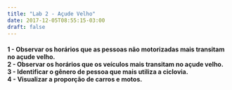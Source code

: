 ```yaml
---
title: "Lab 2 - Açude Velho"
date: 2017-12-05T08:55:15-03:00
draft: false
---
```


<script src="https://d3js.org/d3.v4.min.js"></script>
<h4>
1 - Observar os horários que as pessoas não motorizadas mais transitam no açude velho.
<br>
2 - Observar os horários que os veículos mais transitam no açude velho.
<br>
3 - Identificar o gênero de pessoa que mais utiliza a ciclovia.
<br>
4 - Visualizar a proporção de carros e motos.
</h4>
<br>
</div>
<div class="row mychart" id="chart">
</div>
</div>

<style>
chart circle:hover {
  fill: goldenrod;
}

.mychart text {
  font: 12px sans-serif;
  text-anchor: left;
}
</style>

<script type="text/javascript">

function desenhaPontos(dados) {
  var alturaSVG = 400, larguraSVG = 2500;
  var margin = {top: 20, right: 50, bottom:50, left: 50}, 
      larguraVis = larguraSVG - margin.left - margin.right,
      alturaVis = alturaSVG - margin.top - margin.bottom;

  var grafico = d3.select('#chart')
    .append('svg')
      .attr('width', larguraVis + margin.left + margin.right)
      .attr('height', alturaVis + margin.top + margin.bottom)
    .append('g') 
      .attr('transform', 'translate(' +  margin.left + ',' + margin.top + ')');

  var x = d3.scaleBand()
          .domain(dados.map((dado) => dado.horario_inicial))
	        .rangeRound([0, larguraVis])
	        .padding(1); // Configure essa escala com domain, range e padding

  var y = d3.scaleLinear()
            .domain([(d3.min(dados, (d) => d.total_ciclistas) + d3.min(dados, (d) => d.total_pedestres)), 
            		  d3.max(dados, (d) => d.total_ciclistas) + d3.max(dados, (d) => d.total_pedestres)])
            .rangeRound([alturaVis, 0]);

  grafico.selectAll('g')
          .data(dados)
          .enter()
            .append('rect')
              .attr('x', (dado) => x(dado.horario_inicial))
              .attr('width', x.bandwidth())
              .attr('y', (dado) => y(dado.total_pedestres + dado.total_ciclistas))
              .attr('height', (dado) => alturaVis - y(dado.total_pedestres + dado.total_ciclistas));

  grafico.selectAll('text')
          .data(dados)
          .enter()
          .append("text")
          .attr("x", dado => x(dado.horario_inicial))
          .attr("y", dado => y(dado.total_pedestres + dado.total_ciclistas))
          .text(dado => dado.total_pedestres + dado.total_ciclistas);

  grafico.append("g")
          .attr("class", "x axis")
          .attr("transform", "translate(0," + alturaVis + ")")
          .call(d3.axisBottom(x));

  grafico.append('g')
          .attr('transform', 'translate(0,0)')
          .call(d3.axisLeft(y))

  grafico.append("text")
    .attr("transform", "translate(-40," + (alturaVis + margin.top)/2 + ") rotate(-90)")
    .text("Não motorizados");

  grafico.append("text")
    .attr("transform", "translate(" + (larguraVis - margin.left)/2 + "," + (alturaVis + margin.bottom - 2) + ") rotate(0)")
    .text("Horários");
}

d3.csv('../acude-velho.csv', function(dados) {
  desenhaPontos(dados);
});

</script>
